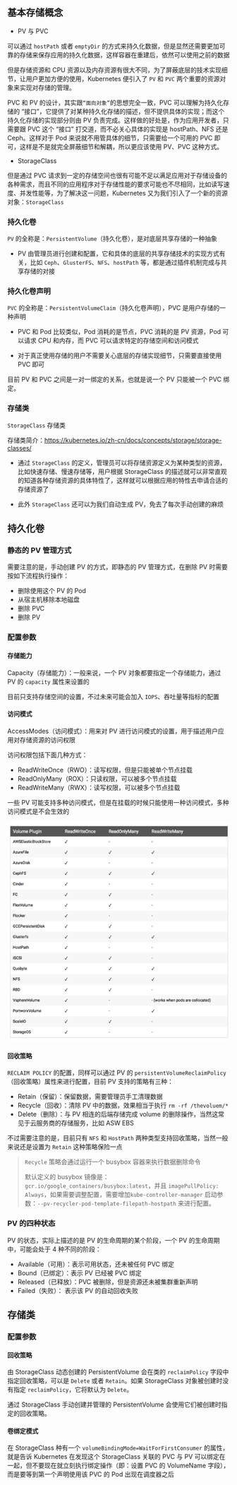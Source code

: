 ## 基本存储概念

- PV 与 PVC

可以通过 `hostPath` 或者 `emptyDir` 的方式来持久化数据，但是显然还需要更加可靠的存储来保存应用的持久化数据，这样容器在重建后，依然可以使用之前的数据

但是存储资源和 CPU 资源以及内存资源有很大不同，为了屏蔽底层的技术实现细节，让用户更加方便的使用，Kubernetes 便引入了 `PV` 和 `PVC` 两个重要的资源对象来实现对存储的管理。

PVC 和 PV 的设计，其实跟`“面向对象”`的思想完全一致，PVC 可以理解为持久化存储的 “接口”，它提供了对某种持久化存储的描述，但不提供具体的实现；而这个持久化存储的实现部分则由 PV 负责完成。这样做的好处是，作为应用开发者，只需要跟 PVC 这个 “接口” 打交道，而不必关心具体的实现是 hostPath、NFS 还是 Ceph。这样对于 Pod 来说就不用管具体的细节，只需要给一个可用的 PVC 即可，这样是不是就完全屏蔽细节和解耦，所以更应该使用 PV、PVC 这种方式。

- StorageClass

但是通过 PVC 请求到一定的存储空间也很有可能不足以满足应用对于存储设备的各种需求，而且不同的应用程序对于存储性能的要求可能也不尽相同，比如读写速度、并发性能等，为了解决这一问题，Kubernetes 又为我们引入了一个新的资源对象：`StorageClass`

### 持久化卷

`PV` 的全称是：`PersistentVolume`（持久化卷），是对底层共享存储的一种抽象

- PV 由管理员进行创建和配置，它和具体的底层的共享存储技术的实现方式有关，比如 `Ceph`、`GlusterFS`、`NFS`、`hostPath` 等，都是通过插件机制完成与共享存储的对接

### 持久化卷声明

`PVC` 的全称是：`PersistentVolumeClaim`（持久化卷声明），PVC 是用户存储的一种声明

- PVC 和 Pod 比较类似，Pod 消耗的是节点，PVC 消耗的是 PV 资源，Pod 可以请求 CPU 和内存，而 PVC 可以请求特定的存储空间和访问模式

- 对于真正使用存储的用户不需要关心底层的存储实现细节，只需要直接使用 PVC 即可

目前 PV 和 PVC 之间是一对一绑定的关系，也就是说一个 PV 只能被一个 PVC 绑定。

### 存储类

`StorageClass` 存储类

存储类简介：<https://kubernetes.io/zh-cn/docs/concepts/storage/storage-classes/>

- 通过 `StorageClass` 的定义，管理员可以将存储资源定义为某种类型的资源，比如快速存储、慢速存储等，用户根据 StorageClass 的描述就可以非常直观的知道各种存储资源的具体特性了，这样就可以根据应用的特性去申请合适的存储资源了

- 此外 `StorageClass` 还可以为我们自动生成 PV，免去了每次手动创建的麻烦

## 持久化卷

### 静态的 PV 管理方式

需要注意的是，手动创建 PV 的方式，即静态的 PV 管理方式，在删除 PV 时需要按如下流程执行操作：

- 删除使用这个 PV 的 Pod
- 从宿主机移除本地磁盘
- 删除 PVC
- 删除 PV

### 配置参数

#### 存储能力

Capacity（存储能力）：一般来说，一个 PV 对象都要指定一个存储能力，通过 PV 的 `capacity` 属性来设置的

目前只支持存储空间的设置，不过未来可能会加入 `IOPS`、吞吐量等指标的配置

#### 访问模式

AccessModes（访问模式）：用来对 PV 进行访问模式的设置，用于描述用户应用对存储资源的访问权限

访问权限包括下面几种方式：

- ReadWriteOnce（RWO）：读写权限，但是只能被单个节点挂载
- ReadOnlyMany（ROX）：只读权限，可以被多个节点挂载
- ReadWriteMany（RWX）：读写权限，可以被多个节点挂载

一些 PV 可能支持多种访问模式，但是在挂载的时候只能使用一种访问模式，多种访问模式是不会生效的

![img](.assets/pv-access-modes.png)

#### 回收策略

`RECLAIM POLICY` 的配置，同样可以通过 PV 的 `persistentVolumeReclaimPolicy`（回收策略）属性来进行配置，目前 PV 支持的策略有三种：

- Retain（保留）：保留数据，需要管理员手工清理数据
- Recycle（回收）：清除 PV 中的数据，效果相当于执行 `rm -rf /thevoluem/*`
- Delete（删除）：与 PV 相连的后端存储完成 volume 的删除操作，当然这常见于云服务商的存储服务，比如 ASW EBS

不过需要注意的是，目前只有 `NFS` 和 `HostPath` 两种类型支持回收策略，当然一般来说还是设置为 `Retain` 这种策略保险一点

> `Recycle` 策略会通过运行一个 busybox 容器来执行数据删除命令
>
> 默认定义的 busybox 镜像是：`gcr.io/google_containers/busybox:latest`，并且 `imagePullPolicy: Always`，如果需要调整配置，需要增加`kube-controller-manager` 启动参数：`--pv-recycler-pod-template-filepath-hostpath` 来进行配置。

### PV 的四种状态

PV 的状态，实际上描述的是 PV 的生命周期的某个阶段，一个 PV 的生命周期中，可能会处于 4 种不同的阶段：

- Available（可用）：表示可用状态，还未被任何 PVC 绑定
- Bound（已绑定）：表示 PV 已经被 PVC 绑定
- Released（已释放）：PVC 被删除，但是资源还未被集群重新声明
- Failed（失败）： 表示该 PV 的自动回收失败

## 存储类

### 配置参数

#### 回收策略

由 StorageClass 动态创建的 PersistentVolume 会在类的 `reclaimPolicy` 字段中指定回收策略，可以是 `Delete` 或者 `Retain`。如果 StorageClass 对象被创建时没有指定 `reclaimPolicy`，它将默认为 `Delete`。

通过 StorageClass 手动创建并管理的 PersistentVolume 会使用它们被创建时指定的回收策略。

#### 卷绑定模式

在 StorageClass 种有一个 `volumeBindingMode=WaitForFirstConsumer` 的属性，就是告诉 Kubernetes 在发现这个 StorageClass 关联的 PVC 与 PV 可以绑定在一起，但不要现在就立刻执行绑定操作（即：设置 PVC 的 VolumeName 字段），而是要等到第一个声明使用该 PVC 的 Pod 出现在调度器之后
